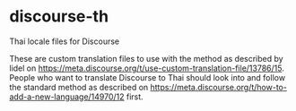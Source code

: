 # discourse-th
Thai locale files for Discourse

These are custom translation files to use with the method as described by lidel on https://meta.discourse.org/t/use-custom-translation-file/13786/15. People who want to translate Discourse to Thai should look into and follow the standard method as described on https://meta.discourse.org/t/how-to-add-a-new-language/14970/12 first.
